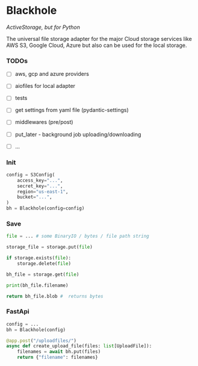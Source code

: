 # Blackhole
*ActiveStorage, but for Python*

The universal file storage adapter for the major Cloud storage services like AWS S3, Google Cloud, Azure but also can be used for the local storage.


### TODOs
- [ ] aws, gcp and azure providers
- [ ] aiofiles for local adapter
- [ ] tests
- [ ] get settings from yaml file (pydantic-settings)
- [ ] middlewares (pre/post)
- [ ] put_later - background job uploading/downloading
- [ ] ...


### Init
```python
config = S3Config(
    access_key="...",
    secret_key="...",
    region="us-east-1",
    bucket="...",
)
bh = Blackhole(config=config)
```


### Save
```python
file = ... # some BinaryIO / bytes / file path string

storage_file = storage.put(file)

if storage.exists(file):
    storage.delete(file)

bh_file = storage.get(file)

print(bh_file.filename)

return bh_file.blob #  returns bytes
```


### FastApi
```python
config = ...
bh = Blackhole(config)

@app.post("/uploadfiles/")
async def create_upload_file(files: list[UploadFile]):
    filenames = await bh.put(files)
    return {"filename": filenames}

```
